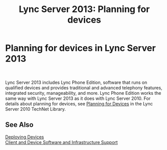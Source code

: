 ﻿---
title: 'Lync Server 2013: Planning for devices'
TOCTitle: Planning for devices
ms:assetid: 76f7f6a2-52dd-411d-a6ec-5ed5b6124f3e
ms:mtpsurl: https://technet.microsoft.com/en-us/library/Gg398583(v=OCS.15)
ms:contentKeyID: 48184545
ms.date: 07/23/2014
mtps_version: v=OCS.15
---

# Planning for devices in Lync Server 2013

 


Lync Server 2013 includes Lync Phone Edition, software that runs on qualified devices and provides traditional and advanced telephony features, integrated security, manageability, and more. Lync Phone Edition works the same way with Lync Server 2013 as it does with Lync Server 2010. For details about planning for devices, see [Planning for Devices](http://go.microsoft.com/fwlink/p/?linkid=285880) in the Lync Server 2010 TechNet Library.

## See Also


[Deploying Devices](http://go.microsoft.com/fwlink/p/?linkid=285881)  
[Client and Device Software and Infrastructure Support](http://go.microsoft.com/fwlink/p/?linkid=285882)

